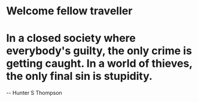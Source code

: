<h1>Welcome fellow traveller</h1>
<h1>In a closed society where everybody's guilty, the only crime is getting caught. In a world of thieves, the only final sin is stupidity.</h1>
<p>-- Hunter S Thompson</p>
